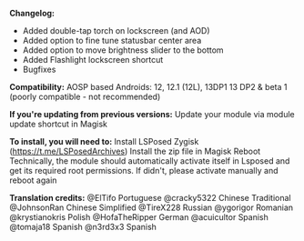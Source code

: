 **Changelog:**
- Added double-tap torch on lockscreen (and AOD)
- Added option to fine tune statusbar center area
- Added option to move brightness slider to the bottom
- Added Flashlight lockscreen shortcut
- Bugfixes

**Compatibility:**
AOSP based Androids:
12, 12.1 (12L), 13DP1
13 DP2 & beta 1 (poorly compatible - not recommended)

**If you're updating from previous versions:**
Update your module via module update shortcut in Magisk

**To install, you will need to:**
Install LSPosed Zygisk (https://t.me/LSPosedArchives)
Install the zip file in Magisk
Reboot
Technically, the module should automatically activate itself in Lsposed and get its required root permissions. If didn't, please activate manually and reboot again

**Translation credits:**
@ElTifo 		Portuguese
@cracky5322		Chinese Traditional
@JohnsonRan		Chinese Simplified
@TireX228		Russian
@ygorigor		Romanian
@krystianokris	Polish
@HofaTheRipper	German
@acuicultor		Spanish
@tomaja18		Spanish
@n3rd3x3		Spanish